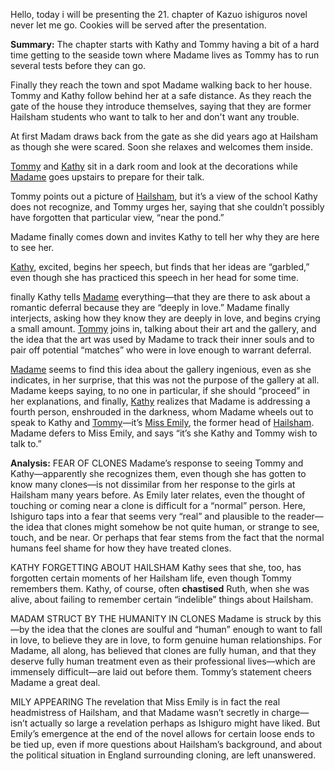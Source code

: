 Hello, today i will be presenting the 21. chapter of Kazuo ishiguros novel never let me go. Cookies will be served after the presentation.

**Summary:**
The chapter starts with Kathy and Tommy having a bit of a hard time getting to the seaside town where Madame lives as Tommy has to run several tests before they can go.

Finally they reach the town and spot Madame walking back to her house. Tommy and Kathy follow behind her at a safe distance.
As they reach the gate of the house they introduce themselves, saying that they are former Hailsham students who want to talk to her and don't want any trouble.

At first Madam draws back from the gate as she did years ago at Hailsham as though she were scared.
Soon she relaxes and welcomes them inside.

[Tommy](https://www.litcharts.com/lit/never-let-me-go/characters/tommy) and [Kathy](https://www.litcharts.com/lit/never-let-me-go/characters/kathy-h) sit in a dark room and look at the decorations while [Madame](https://www.litcharts.com/lit/never-let-me-go/characters/madame) goes upstairs to prepare for their talk.

Tommy points out a picture of [Hailsham](https://www.litcharts.com/lit/never-let-me-go/symbols/hailsham), but it’s a view of the school Kathy does not recognize, and Tommy urges her, saying that she couldn’t possibly have forgotten that particular view, “near the pond.”

Madame finally comes down and invites Kathy to tell her why they are here to see her.

[Kathy](https://www.litcharts.com/lit/never-let-me-go/characters/kathy-h), excited, begins her speech, but finds that her ideas are “garbled,” even though she has practiced this speech in her head for some time.

finally Kathy tells [Madame](https://www.litcharts.com/lit/never-let-me-go/characters/madame) everything—that they are there to ask about a romantic deferral because they are “deeply in love.” Madame finally interjects, asking how they know they are deeply in love, and begins crying a small amount. [Tommy](https://www.litcharts.com/lit/never-let-me-go/characters/tommy) joins in, talking about their art and the gallery, and the idea that the art was used by Madame to track their inner souls and to pair off potential “matches” who were in love enough to warrant deferral.

[Madame](https://www.litcharts.com/lit/never-let-me-go/characters/madame) seems to find this idea about the gallery ingenious, even as she indicates, in her surprise, that this was not the purpose of the gallery at all. Madame keeps saying, to no one in particular, if she should “proceed” in her explanations, and finally, [Kathy](https://www.litcharts.com/lit/never-let-me-go/characters/kathy-h) realizes that Madame is addressing a fourth person, enshrouded in the darkness, whom Madame wheels out to speak to Kathy and [Tommy](https://www.litcharts.com/lit/never-let-me-go/characters/tommy)—it’s [Miss Emily](https://www.litcharts.com/lit/never-let-me-go/characters/miss-emily), the former head of [Hailsham](https://www.litcharts.com/lit/never-let-me-go/symbols/hailsham). Madame defers to Miss Emily, and says “it’s she Kathy and Tommy wish to talk to.”


**Analysis:**
FEAR OF CLONES
Madame’s response to seeing Tommy and Kathy—apparently she recognizes them, even though she has gotten to know many clones—is not dissimilar from her response to the girls at Hailsham many years before. As Emily later relates, even the thought of touching or coming near a clone is difficult for a “normal” person. Here, Ishiguro taps into a fear that seems very “real” and plausible to the reader—the idea that clones might somehow be not quite human, or strange to see, touch, and be near. Or perhaps that fear stems from the fact that the normal humans feel shame for how they have treated clones.

KATHY FORGETTING ABOUT HAILSHAM
Kathy sees that she, too, has forgotten certain moments of her Hailsham life, even though Tommy remembers them. Kathy, of course, often **chastised** Ruth, when she was alive, about failing to remember certain “indelible” things about Hailsham.

MADAM STRUCT BY THE HUMANITY IN CLONES
Madame is struck by this—by the idea that the clones are soulful and “human” enough to want to fall in love, to believe they are in love, to form genuine human relationships. For Madame, all along, has believed that clones are fully human, and that they deserve fully human treatment even as their professional lives—which are immensely difficult—are laid out before them. Tommy’s statement cheers Madame a great deal.

MILY APPEARING
The revelation that Miss Emily is in fact the real headmistress of Hailsham, and that Madame wasn’t secretly in charge—isn’t actually so large a revelation perhaps as Ishiguro might have liked. But Emily’s emergence at the end of the novel allows for certain loose ends to be tied up, even if more questions about Hailsham’s background, and about the political situation in England surrounding cloning, are left unanswered.
